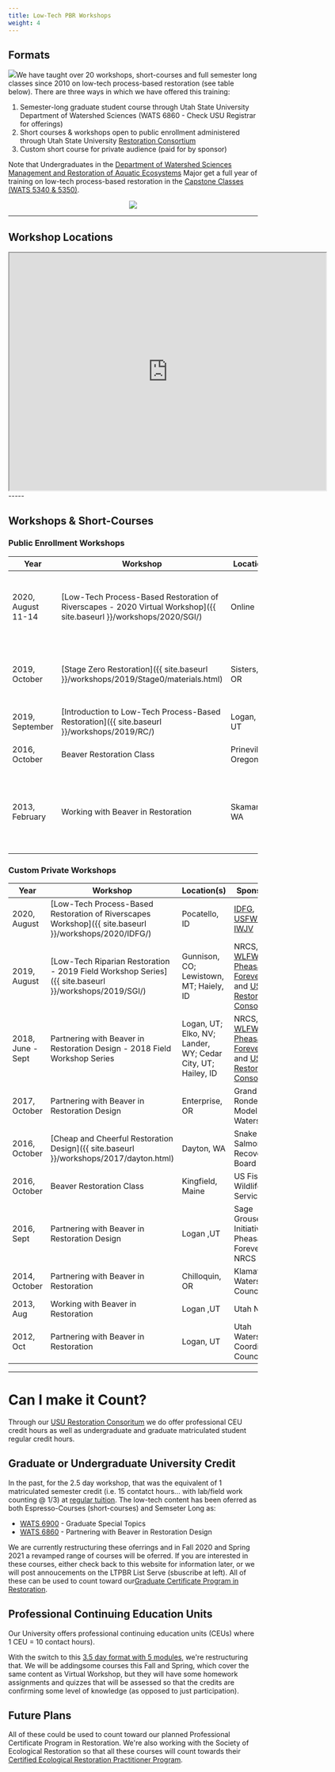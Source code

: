 ```yaml
---
title: Low-Tech PBR Workshops
weight: 4
---
```




## Formats

<img class="float-right" src="{{ site.baseurl }}/assets/images/workshops/teaching.jpg">We have taught over 20 workshops, short-courses and full semester long classes since 2010 on low-tech process-based restoration (see table below).  There are three ways in which we have offered this training:

1. Semester-long graduate student course through Utah State University Department of Watershed Sciences (WATS 6860 - Check USU Registrar for offerings) 
2. Short courses & workshops open to public enrollment administered through Utah State University [Restoration Consortium](http://restoration.usu.edu) 
3. Custom short course for private audience (paid for by sponsor)

Note that Undergraduates in the [Department of Watershed Sciences](https://qcnr.usu.edu/wats/)  [Management and Restoration of Aquatic Ecosystems](https://qcnr.usu.edu/undergraduates/prospective/degrees/aquatic_ecosystems) Major get a full year of training on low-tech process-based restoration in the [Capstone Classes (WATS 5340 & 5350)](http://capstone.restoration.usu.edu). 


<div align="center" align="middle">
	<a href="http://restoration.usu.edu"><img class="float-right" src="{{ site.baseurl }}/assets/images/logos/Restoration-PAIRED-05_Horizontal_BlueOnWhite.png"></a>
</div>

-----
## Workshop Locations

<div class="responsive-embed">
<iframe src="https://www.google.com/maps/d/u/0/embed?mid=11j18BJXFTUUEOYZZIS_mLex6ijZx0sFf" width="640" height="480"></iframe>
</div>
-----

## Workshops &  Short-Courses


### Public Enrollment Workshops

| Year  | Workshop | Location | Audience |
| ------ | ------ | ------ | ------ |
| 2020, August 11-14 | [Low-Tech Process-Based Restoration of Riverscapes - 2020 Virtual Workshop]({{ site.baseurl }}/workshops/2020/SGI/) | Online | NRCS, [WLFW](https://www.nrcs.usda.gov/wps/portal/nrcs/detail/national/plantsanimals/fishwildlife/?cid=stelprdb1046975), [Pheasants Forever](https://pheasantsforever.org/Hunt/pheasant-hunting.aspx), [USU Restoration Consortium](http://restoration.usu.edu/), |
| 2019, October | [Stage Zero Restoration]({{ site.baseurl }}/workshops/2019/Stage0/materials.html) | Sisters, OR | [River Restoration Northwest](http://restoration.usu.edu/) & [Portland State University](https://www.pdx.edu/environmental-professional-program/river-restoration-certificate) |
| 2019, September | [Introduction to Low-Tech Process-Based Restoration]({{ site.baseurl }}/workshops/2019/RC/) | Logan, UT | [USU Restoration Consortium](http://restoration.usu.edu/) |
| 2016,  October | Beaver Restoration Class | Prineville, Oregon | [Portland State University](https://www.pdx.edu/environmental-professional-program/river-restoration-certificate) |
| 2013, February | Working with Beaver in Restoration | Skamania, WA | [River Restoration Northwest Annual Symposium]([USU Restoration Consortium](http://restoration.usu.edu/)) |





###  Custom Private Workshops



| Year  | Workshop | Location(s) | Sponsor(s) |
| ------ | ------ | ------ | ------ |
| 2020, August | [Low-Tech Process-Based Restoration of Riverscapes Workshop]({{ site.baseurl }}/workshops/2020/IDFG/) | Pocatello, ID | [IDFG](https://idfg.idaho.gov/), [USFWS](https://www.fws.gov/), [IWJV](https://iwjv.org/) |
| 2019, August | [Low-Tech Riparian Restoration - 2019 Field Workshop Series]({{ site.baseurl }}/workshops/2019/SGI/) | Gunnison, CO;  Lewistown, MT;  Haiely, ID | NRCS, [WLFW](https://www.nrcs.usda.gov/wps/portal/nrcs/detail/national/plantsanimals/fishwildlife/?cid=stelprdb1046975), [Pheasants Forever](https://pheasantsforever.org/Hunt/pheasant-hunting.aspx), [SGI](https://www.sagegrouseinitiative.com/), and  [USU Restoration Consortium](http://restoration.usu.edu/) |
| 2018, June - Sept | Partnering with Beaver in Restoration Design - 2018 Field Workshop Series | Logan, UT;  Elko, NV;  Lander, WY;  Cedar City, UT; Hailey, ID | NRCS, [WLFW](https://www.nrcs.usda.gov/wps/portal/nrcs/detail/national/plantsanimals/fishwildlife/?cid=stelprdb1046975), [Pheasants Forever](https://pheasantsforever.org/Hunt/pheasant-hunting.aspx), [SGI](https://www.sagegrouseinitiative.com/), and [USU Restoration Consortium](http://restoration.usu.edu/) |
| 2017, October | Partnering with Beaver in Restoration Design | Enterprise, OR | Grand Ronde Model Watershed |
| 2016, October | [Cheap and Cheerful Restoration Design]({{ site.baseurl }}/workshops/2017/dayton.html) | Dayton, WA | Snake River Salmon Recovery Board |
| 2016, October | Beaver Restoration Class | Kingfield, Maine | US Fish & Wildlife Service |
| 2016, Sept | Partnering with Beaver in Restoration Design | Logan ,UT | Sage Grouse Initiative, Pheasants Forever & NRCS |
| 2014, October | Partnering with Beaver in Restoration | Chilloquin, OR | Klamath Watershed Council |
| 2013, Aug | Working with Beaver in Restoration | Logan ,UT | Utah NRCS |
| 2012, Oct | Partnering with Beaver in Restoration | Logan, UT | Utah Watersheds Coordinating Council |


-----
# Can I make it Count?

Through our [USU Restoration Consoritum](http://restoration.usu.edu/) we do offer professional CEU credit hours as well as undergraduate and graduate matriculated student regular credit hours. 

## Graduate or Undergraduate University Credit
In the past, for the 2.5 day workshop, that was the equivalent of 1 matriculated semester credit (i.e. 15 contatct hours... with lab/field work counting @ 1/3) at [regular tuition](https://www.usu.edu/registrar/registration/payment/). The low-tech content has been oferred as both Espresso-Courses (short-courses) and Semseter Long as:
- [WATS 6900](https://catalog.usu.edu/content.php?filter%5B27%5D=WATS&filter%5B29%5D=6900&filter%5Bcourse_type%5D=-1&filter%5Bkeyword%5D=&filter%5B32%5D=1&filter%5Bcpage%5D=1&cur_cat_oid=12&expand=&navoid=3068&search_database=Filter#/usr/local/webroot/acalog-legacy/shared/htdocs_gateway/ajax/preview_course.php) - Graduate Special Topics
- [WATS 6860](https://catalog.usu.edu/preview_course_nopop.php?catoid=12&coid=93002) - Partnering with Beaver in Restoration Design

We are currently restructuring these oferrings and in Fall 2020 and Spring 2021 a revamped range of courses will be oferred. If you are interested in these courses, either check back to this website for information later, or we will post annoucements on the LTPBR List Serve (sbuscribe at left). All of these can be used to count toward our[Graduate Certificate Program in Restoration](http://restoration.usu.edu/programs/aquatic_ecosystem_restoration). 

## Professional Continuing Education Units
Our University offers professional continuing education units (CEUs) where 1 CEU = 10 contact hours).

With the  switch to this [3.5 day format with 5 modules](http://lowtechpbr.restoration.usu.edu/workshops/2020/SGI/), we're restructuring that. We will be addingsome courses this Fall and Spring, which cover the same content as Virtual Workshop, but they will have some homework assignments and quizzes that will be assessed so that the credits are confirming some level of knowledge (as opposed to just participation). 

## Future Plans
All of these could be used to count toward our planned Professional Certificate Program in Restoration. We're also working with the Society of Ecological Restoration so that all these courses will count towards their [Certified Ecological Restoration Practitioner Program](https://www.ser.org/page/Certification). 
